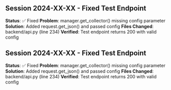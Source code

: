 
## Session 2024-XX-XX - Fixed Test Endpoint
**Status**: ✅ Fixed
**Problem**: manager.get_collector() missing config parameter
**Solution**: Added request.get_json() and passed config
**Files Changed**: backend/api.py (line 234)
**Verified**: Test endpoint returns 200 with valid config

## Session 2024-XX-XX - Fixed Test Endpoint
**Status**: ✅ Fixed
**Problem**: manager.get_collector() missing config parameter
**Solution**: Added request.get_json() and passed config
**Files Changed**: backend/api.py (line 234)
**Verified**: Test endpoint returns 200 with valid config
